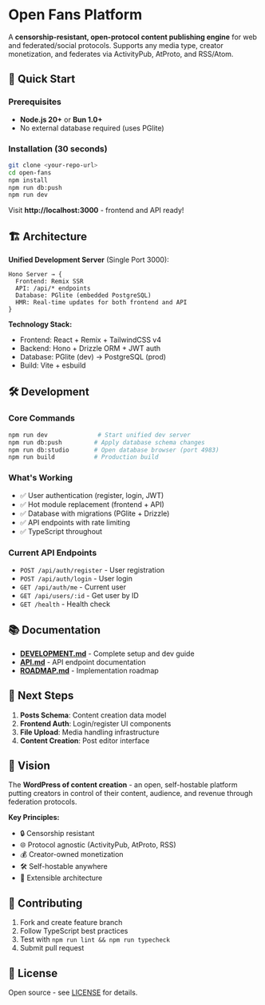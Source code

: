 # Open Fans Platform

A **censorship-resistant, open-protocol content publishing engine** for web and federated/social protocols. Supports any media type, creator monetization, and federates via ActivityPub, AtProto, and RSS/Atom.

## 🚀 Quick Start

### Prerequisites
- **Node.js 20+** or **Bun 1.0+**
- No external database required (uses PGlite)

### Installation (30 seconds)
```bash
git clone <your-repo-url>
cd open-fans
npm install
npm run db:push
npm run dev
```

Visit **http://localhost:3000** - frontend and API ready!

## 🏗️ Architecture

**Unified Development Server** (Single Port 3000):
```
Hono Server → {
  Frontend: Remix SSR
  API: /api/* endpoints  
  Database: PGlite (embedded PostgreSQL)
  HMR: Real-time updates for both frontend and API
}
```

**Technology Stack:**
- Frontend: React + Remix + TailwindCSS v4
- Backend: Hono + Drizzle ORM + JWT auth
- Database: PGlite (dev) → PostgreSQL (prod)
- Build: Vite + esbuild

## 🛠️ Development

### Core Commands
```bash
npm run dev              # Start unified dev server
npm run db:push         # Apply database schema changes
npm run db:studio       # Open database browser (port 4983)
npm run build           # Production build
```

### What's Working
- ✅ User authentication (register, login, JWT)
- ✅ Hot module replacement (frontend + API)
- ✅ Database with migrations (PGlite + Drizzle)
- ✅ API endpoints with rate limiting
- ✅ TypeScript throughout

### Current API Endpoints
- `POST /api/auth/register` - User registration
- `POST /api/auth/login` - User login
- `GET /api/auth/me` - Current user
- `GET /api/users/:id` - Get user by ID
- `GET /health` - Health check

## 📚 Documentation

- [**DEVELOPMENT.md**](./DEVELOPMENT.md) - Complete setup and dev guide
- [**API.md**](./API.md) - API endpoint documentation  
- [**ROADMAP.md**](./ROADMAP.md) - Implementation roadmap

## 🎯 Next Steps

1. **Posts Schema**: Content creation data model
2. **Frontend Auth**: Login/register UI components
3. **File Upload**: Media handling infrastructure  
4. **Content Creation**: Post editor interface

## 🚀 Vision

The **WordPress of content creation** - an open, self-hostable platform putting creators in control of their content, audience, and revenue through federation protocols.

**Key Principles:**
- 🔒 Censorship resistant
- 🌐 Protocol agnostic (ActivityPub, AtProto, RSS)
- 💰 Creator-owned monetization
- 🛠️ Self-hostable anywhere
- 🔧 Extensible architecture

## 🤝 Contributing

1. Fork and create feature branch
2. Follow TypeScript best practices
3. Test with `npm run lint && npm run typecheck`
4. Submit pull request

## 📄 License

Open source - see [LICENSE](./LICENSE) for details.